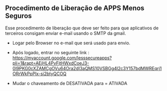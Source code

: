 ## Procedimento de Liberação de APPS Menos Seguros

Esse procedimento de liberação que deve ser feito para que aplicativos de terceiros consigam enviar e-mail usando o SMTP da gmail.


- Logar pelo Browser no e-mail que será usado para envio.
- Após logado, entrar no seguinte link :
https://myaccount.google.com/lesssecureapps?pli=1&rapt=AEjHL4PvFjtHWxdCoeJ3-0I9PKG0cXZAMCgOVu64Ora2dI3aQMS10VSBGg4I2c3Y157bdMWREqrj1ORrWkPpPlx-si2btyQCOQ

- Mudar o chaveamento de DESATIVADA para = ATIVADA